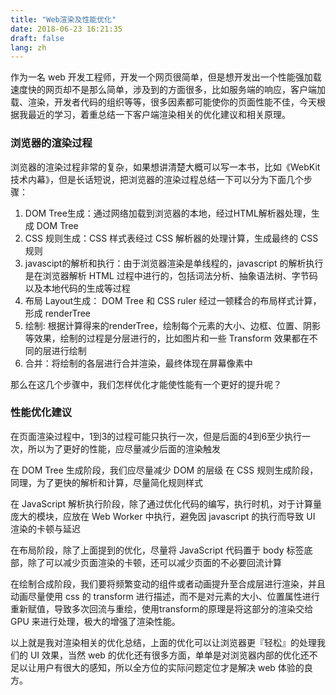 ```yaml
---
title: "Web渲染及性能优化"
date: 2018-06-23 16:21:35
draft: false
lang: zh
---
```



作为一名 web 开发工程师，开发一个网页很简单，但是想开发出一个性能强加载速度快的网页却不是那么简单，涉及到的方面很多，比如服务端的响应，客户端加载、渲染，开发者代码的组织等等，很多因素都可能使你的页面性能不佳，今天根据我最近的学习，着重总结一下客户端渲染相关的优化建议和相关原理。

### 浏览器的渲染过程
浏览器的渲染过程非常的复杂，如果想讲清楚大概可以写一本书，比如《WebKit技术内幕》，但是长话短说，把浏览器的渲染过程总结一下可以分为下面几个步骤：
1. DOM Tree生成：通过网络加载到浏览器的本地，经过HTML解析器处理，生成 DOM Tree
2. CSS 规则生成：CSS 样式表经过 CSS 解析器的处理计算，生成最终的 CSS 规则
3. javascipt的解析和执行：由于浏览器渲染是单线程的，javascript 的解析执行是在浏览器解析 HTML 过程中进行的，包括词法分析、抽象语法树、字节码以及本地代码的生成等过程
4. 布局 Layout生成： DOM Tree 和 CSS ruler 经过一顿糅合的布局样式计算，形成 renderTree 
5. 绘制: 根据计算得来的renderTree，绘制每个元素的大小、边框、位置、阴影等效果，绘制的过程是分层进行的，比如图片和一些 Transform 效果都在不同的层进行绘制
6. 合并：将绘制的各层进行合并渲染，最终体现在屏幕像素中

那么在这几个步骤中，我们怎样优化才能使性能有一个更好的提升呢？

### 性能优化建议
在页面渲染过程中，1到3的过程可能只执行一次，但是后面的4到6至少执行一次，所以为了更好的性能，应尽量减少后面的渲染触发

在 DOM Tree 生成阶段，我们应尽量减少 DOM 的层级
在 CSS 规则生成阶段，同理，为了更快的解析和计算，尽量简化规则样式

在 JavaScript 解析执行阶段，除了通过优化代码的编写，执行时机，对于计算量庞大的模块，应放在 Web Worker 中执行，避免因 javascript 的执行而导致 UI 渲染的卡顿与延迟

在布局阶段，除了上面提到的优化，尽量将 JavaScript 代码置于 body 标签底部，除了可以减少页面渲染的卡顿，还可以减少页面的不必要回流计算

在绘制合成阶段，我们要将频繁变动的组件或者动画提升至合成层进行渲染，并且动画尽量使用 css 的 transform 进行描述，而不是对元素的大小、位置属性进行重新赋值，导致多次回流与重绘，使用transform的原理是将这部分的渲染交给 GPU 来进行处理，极大的增强了渲染性能。


以上就是我对渲染相关的优化总结，上面的优化可以让浏览器更『轻松』的处理我们的 UI 效果，当然 web 的优化还有很多方面，单单是对浏览器内部的优化还不足以让用户有很大的感知，所以全方位的实际问题定位才是解决 web 体验的良方。